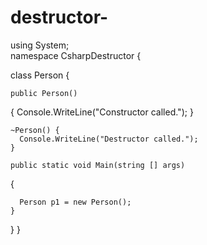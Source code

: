 # destructor-
using System;  
namespace CsharpDestructor 
{
  
  class Person 
{

    public Person()
 {
      Console.WriteLine("Constructor called.");
    }
 
    ~Person() {
      Console.WriteLine("Destructor called.");
    }

    public static void Main(string [] args) 
{

     
      Person p1 = new Person();
    }
  } 
}

